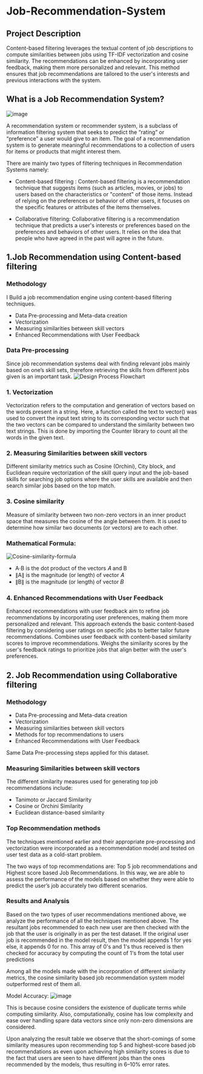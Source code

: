 # Job-Recommendation-System

## Project Description
Content-based filtering leverages the textual content of job descriptions to compute similarities between jobs using TF-IDF vectorization and cosine similarity. The recommendations can be enhanced by incorporating user feedback, making them more personalized and relevant. This method ensures that job recommendations are tailored to the user's interests and previous interactions with the system.

## What is a Job Recommendation System?

![image](https://github.com/Pacchu04/Job-Recommendation-System/assets/92878457/dda20c18-29f8-4ffb-93e2-5b8da6977907)

A recommendation system or recommender system, is a subclass of information filtering system that seeks to predict the “rating” or “preference” a user would give to an item. The goal of a recommendation system is to generate meaningful recommendations to a collection of users for items or products that might interest them.

There are mainly two types of filtering techniques in Recommendation Systems namely: 
* Content-based filtering : Content-based filtering is a recommendation technique that suggests items (such as articles, movies, or jobs) to users based on the characteristics or "content" of those items. Instead of relying on the preferences or behavior of other users, it focuses on the specific features or attributes of the items themselves.
  
* Collaborative filtering: Collaborative filtering is a recommendation technique that predicts a user's interests or preferences based on the preferences and behaviors of other users. It relies on the idea that people who have agreed in the past will agree in the future.

## 1.Job Recommendation using Content-based filtering
### Methodology
I Build a job recommendation engine using content-based filtering techniques.

* Data Pre-processing and Meta-data creation
* Vectorization
* Measuring similarities between skill vectors
* Enhanced Recommendations with User Feedback

### Data Pre-processing

Since job recommendation systems deal with finding relevant jobs mainly based on one’s skill sets, therefore retrieving the skills from different jobs given is an important task.
![Design Process Flowchart](https://github.com/Pacchu04/Job-Recommendation-System/assets/92878457/fb742d6a-83bc-4b16-8846-2b6152cc37fb)

### 1. Vectorization

Vectorization refers to the computation and generation of vectors based on the words present in a string. Here, a function called the text to vector() was used to convert the input text string to its corresponding vector such that the two vectors can be compared to understand the similarity between two text strings. This is done by importing the Counter library to count all the words in the given text.

### 2. Measuring Similarities between skill vectors

Different similarity metrics such as Cosine (Orchini), City block, and Euclidean require vectorization of the skill query input and the job-based skills for searching job options where the user skills are available and then search similar jobs based on the top match.

### 3. Cosine similarity  
Measure of similarity between two non-zero vectors in an inner product space that measures the cosine of the angle between them. It is used to determine how similar two documents (or vectors) are to each other.

### Mathematical Formula:
![Cosine-similarity-formula](https://github.com/Pacchu04/Job-Recommendation-System/assets/92878457/371086d2-fb18-4278-8a5f-1ce23dff83c6)

* A⋅B is the dot product of the vectors 𝐴 and B
* ∥A∥ is the magnitude (or length) of vector 𝐴
* ∥B∥ is the magnitude (or length) of vector 𝐵

### 4. Enhanced Recommendations with User Feedback

Enhanced recommendations with user feedback aim to refine job recommendations by incorporating user preferences, making them more personalized and relevant. This approach extends the basic content-based filtering by considering user ratings on specific jobs to better tailor future recommendations.
Combines user feedback with content-based similarity scores to improve recommendations. Weighs the similarity scores by the user's feedback ratings to prioritize jobs that align better with the user's preferences.

## 2. Job Recommendation using Collaborative filtering
### Methodology
* Data Pre-processing and Meta-data creation
* Vectorization
* Measuring similarities between skill vectors
* Methods for top recommendations to users
* Enhanced Recommendations with User Feedback

Same Data Pre-processing steps applied for this dataset.

### Measuring Similarities between skill vectors

The different similarity measures used for generating top job recommendations include:

* Tanimoto or Jaccard Similarity
* Cosine or Orchini Similarity
* Euclidean distance-based similarity

### Top Recommendation methods
The techniques mentioned earlier and their appropriate pre-processing and vectorization were incorporated as a recommendation model and tested on user test data as a cold-start problem.

The two ways of top recommendations are: Top 5 job recommendations and Highest score based Job Recommendations. In this way, we are able to assess the performance of the models based on whether they were able to predict the user’s job accurately two different scenarios.

### Results and Analysis
Based on the two types of user recommendations mentioned above, we analyze the performance of all the techniques mentioned above. The resultant jobs recommended to each new user are then checked with the job that the user is originally in as per the test dataset. If the original user job is recommended in the model result, then the model appends 1 for yes else, it appends 0 for no. This array of 0's and 1's thus received is then checked for accuracy by computing the count of 1's from the total user predictions

Among all the models made with the incorporation of different similarity metrics, the cosine similarity based job recommendation system model outperformed rest of them all.

Model Accuracy:
![image](https://github.com/Pacchu04/Job-Recommendation-System/assets/92878457/af5a0c35-3d45-4a85-affa-21571a84b881)

This is because cosine considers the existence of duplicate terms while computing similarity. Also, computationally, cosine has low complexity and ease over handling spare data vectors since only non-zero dimensions are considered.

Upon analyzing the result table we observe that the short-comings of some similarity measures upon recommending top 5 and highest-score based job recommendations as even upon achieving high similarity scores is due to the fact that users are seen to have different jobs than the ones recommended by the models, thus resulting in 6–10% error rates.
